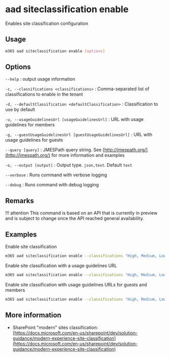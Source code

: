 # aad siteclassification enable

Enables site classification configuration

## Usage

```sh
m365 aad siteclassification enable [options]
```

## Options

`--help`
: output usage information

`-c, --classifications <classifications>`
: Comma-separated list of classifications to enable in the tenant

`-d, --defaultClassification <defaultClassification>`
: Classification to use by default

`-u, --usageGuidelinesUrl [usageGuidelinesUrl]`
: URL with usage guidelines for members

`-g, --guestUsageGuidelinesUrl [guestUsageGuidelinesUrl]`
: URL with usage guidelines for guests

`--query [query]`
: JMESPath query string. See [http://jmespath.org/](http://jmespath.org/) for more information and examples

`-o, --output [output]`
: Output type. `json,text`. Default `text`

`--verbose`
: Runs command with verbose logging

`--debug`
: Runs command with debug logging

## Remarks

!!! attention
    This command is based on an API that is currently in preview and is subject to change once the API reached general availability.

## Examples

Enable site classification

```sh
m365 aad siteclassification enable --classifications "High, Medium, Low" --defaultClassification "Medium"
```

Enable site classification with a usage guidelines URL

```sh
m365 aad siteclassification enable --classifications "High, Medium, Low" --defaultClassification "Medium" --usageGuidelinesUrl "http://aka.ms/pnp"
```

Enable site classification with usage guidelines URLs for guests and members

```sh
m365 aad siteclassification enable --classifications "High, Medium, Low" --defaultClassification "Medium" --usageGuidelinesUrl "http://aka.ms/pnp" --guestUsageGuidelinesUrl "http://aka.ms/pnp"
```

## More information

- SharePoint "modern" sites classification: [https://docs.microsoft.com/en-us/sharepoint/dev/solution-guidance/modern-experience-site-classification](https://docs.microsoft.com/en-us/sharepoint/dev/solution-guidance/modern-experience-site-classification)